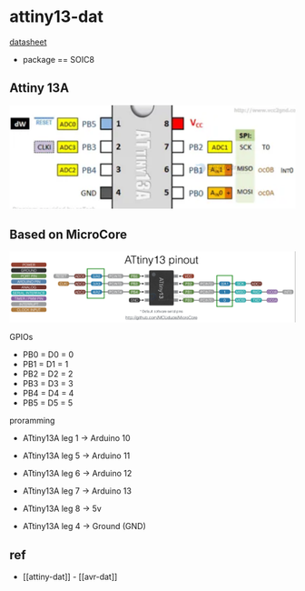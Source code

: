 
# attiny13-dat

[datasheet ](https://ww1.microchip.com/downloads/en/DeviceDoc/ATtiny13A-Data-Sheet-DS40002307A.pdf)

- package == SOIC8 

## Attiny 13A 

![](2023-12-13-16-08-55.png)



## Based on MicroCore 

![](2025-06-25-17-46-14.png)

GPIOs 

- PB0 = D0 = 0
- PB1 = D1 = 1
- PB2 = D2 = 2
- PB3 = D3 = 3
- PB4 = D4 = 4
- PB5 = D5 = 5



proramming 

- ATtiny13A leg 1 -> Arduino 10
- ATtiny13A leg 5 -> Arduino 11
- ATtiny13A leg 6 -> Arduino 12
- ATtiny13A leg 7 -> Arduino 13


- ATtiny13A leg 8 -> 5v
- ATtiny13A leg 4 -> Ground (GND)



## ref 

- [[attiny-dat]] - [[avr-dat]]